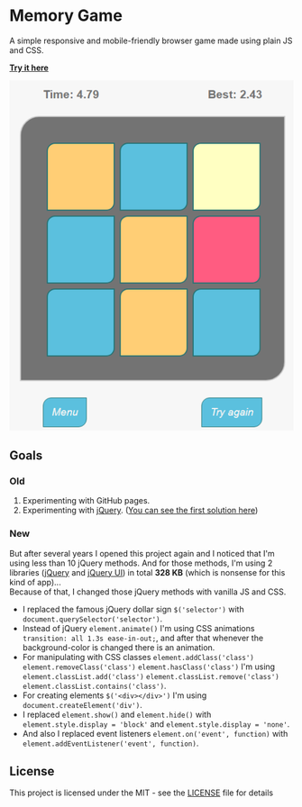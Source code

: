 # Memory Game

A simple responsive and mobile-friendly browser game made using plain JS and CSS.

**[Try it here](https://mtrajk.github.io/memory-game/)**

![alt text](https://raw.githubusercontent.com/MTrajK/memory-game/master/images/game_screenshot.png "Memory game screenshot")

## Goals

### Old

1. Experimenting with GitHub pages.
2. Experimenting with [jQuery](https://jquery.com/). ([You can see the first solution here](https://github.com/MTrajK/memory-game/tree/master/old_src))

### New

But after several years I opened this project again and I noticed that I'm using less than 10 jQuery methods. And for those methods, I'm using 2 libraries ([jQuery](https://jquery.com/) and [jQuery UI](https://jqueryui.com/)) in total **328 KB** (which is nonsense for this kind of app)...\
Because of that, I changed those jQuery methods with vanilla JS and CSS.
* I replaced the famous jQuery dollar sign `$('selector')` with `document.querySelector('selector')`.
* Instead of jQuery `element.animate()` I'm using CSS animations `transition: all 1.3s ease-in-out;`, and after that whenever the background-color is changed there is an animation.
* For manipulating with CSS classes `element.addClass('class')` `element.removeClass('class')` `element.hasClass('class')` I'm using `element.classList.add('class')` `element.classList.remove('class')` `element.classList.contains('class')`.
* For creating elements `$('<div></div>')` I'm using `document.createElement('div')`.
* I replaced `element.show()` and `element.hide()` with `element.style.display = 'block'` and `element.style.display = 'none'`.
* And also I replaced event listeners `element.on('event', function)` with `element.addEventListener('event', function)`.

## License

This project is licensed under the MIT - see the [LICENSE](LICENSE) file for details